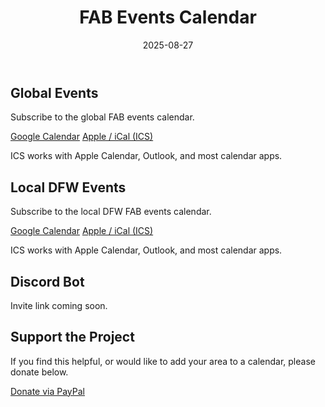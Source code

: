 ﻿---
title: "FAB Events Calendar"
date: 2025-08-27
draft: false
---

<div class="card tight-after">
<h2>Global Events</h2>
<p>Subscribe to the global FAB events calendar.</p>
<div class="actions">
  <a class="btn btn-primary" href="https://calendar.google.com/calendar/embed?src=218e7e21cc1ab2c39e682ae90d925d3f02a729c9718ae4d1a4bb3c359cc06c6f%40group.calendar.google.com&ctz=America%2FChicago">Google Calendar</a>
  <a class="btn btn-secondary" href="webcal://calendar.google.com/calendar/ical/218e7e21cc1ab2c39e682ae90d925d3f02a729c9718ae4d1a4bb3c359cc06c6f%40group.calendar.google.com/public/basic.ics">Apple / iCal (ICS)</a>
</div>
<p class="muted">ICS works with Apple Calendar, Outlook, and most calendar apps.</p>
</div>

<div class="card tight-after">
<h2>Local DFW Events</h2>
<p>Subscribe to the local DFW FAB events calendar.</p>
<div class="actions">
  <a class="btn btn-primary" href="https://calendar.google.com/calendar/embed?src=8770b148f3c23449c9c85160535dcf15e1cb5b5a3f76201ec4a2c44f8d65fc1b%40group.calendar.google.com&ctz=America%2FChicago">Google Calendar</a>
  <a class="btn btn-secondary" href="webcal://calendar.google.com/calendar/ical/8770b148f3c23449c9c85160535dcf15e1cb5b5a3f76201ec4a2c44f8d65fc1b%40group.calendar.google.com/public/basic.ics">Apple / iCal (ICS)</a>
</div>
<p class="muted">ICS works with Apple Calendar, Outlook, and most calendar apps.</p>
</div>

<div class="card tight-after">
<h2>Discord Bot</h2>
<p class="muted">Invite link coming soon.</p>
</div>

<div class="card">
<h2>Support the Project</h2>
<p>If you find this helpful, or would like to add your area to a calendar, please donate below.</p>
<div class="actions">
  <a class="btn btn-primary" href="https://www.paypal.me/Chase323">Donate via PayPal</a>
</div>
</div>

